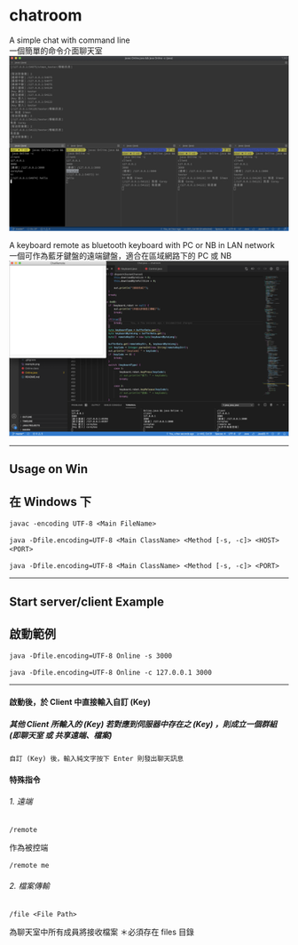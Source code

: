 # chatroom

A simple chat with command line\
一個簡單的命令介面聊天室
![image](https://raw.githubusercontent.com/coreyhao0313/chatroom/master/example.png)

A keyboard remote as bluetooth keyboard with PC or NB in LAN network\
一個可作為藍牙鍵盤的遠端鍵盤，適合在區域網路下的 PC 或 NB
![image](https://raw.githubusercontent.com/coreyhao0313/chatroom/master/example_remote.png)

---

## Usage on Win
## 在 Windows 下

```
javac -encoding UTF-8 <Main FileName>
```

```
java -Dfile.encoding=UTF-8 <Main ClassName> <Method [-s, -c]> <HOST> <PORT>
```

```
java -Dfile.encoding=UTF-8 <Main ClassName> <Method [-s, -c]> <PORT>
```

---

## Start server/client Example
## 啟動範例

```
java -Dfile.encoding=UTF-8 Online -s 3000
```

```
java -Dfile.encoding=UTF-8 Online -c 127.0.0.1 3000
```

---

#### 啟動後，於 Client 中直接輸入自訂 (Key)
##### 其他 Client 所輸入的 (Key) 若對應到伺服器中存在之 (Key) ，則成立一個群組 (即聊天室 或 共享遠端、檔案)
```
自訂 (Key) 後，輸入純文字按下 Enter 則發出聊天訊息
```

#### 特殊指令

###### 1. 遠端

```
/remote
```
作為被控端

```
/remote me
```

###### 2. 檔案傳輸

```
/file <File Path>
```
為聊天室中所有成員將接收檔案
＊必須存在 files 目錄
